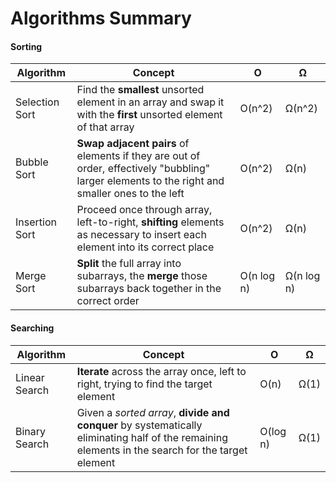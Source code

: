 # Algorithms Summary

#### Sorting

| Algorithm      | Concept | O | Ω |
| ---------------| --------|---|---|
| Selection Sort | Find the **smallest** unsorted element in an array and swap it with the **first** unsorted element of that array | O(n^2) | Ω(n^2) |
| Bubble Sort    | **Swap adjacent pairs** of elements if they are out of order, effectively "bubbling" larger elements to the right and smaller ones to the left | O(n^2) | Ω(n) |
| Insertion Sort | Proceed once through array, left-to-right, **shifting** elements as necessary to insert each element into its correct place | O(n^2) | Ω(n) |
| Merge Sort     | **Split** the full array into subarrays, the **merge** those subarrays back together in the correct order | O(n log n) | Ω(n log n) |

#### Searching

| Algorithm      | Concept | O | Ω |
| ---------------| --------|---|---|
| Linear Search  | **Iterate** across the array once, left to right, trying to find the target element | O(n) | Ω(1) |
| Binary Search  | Given a _sorted array_, **divide and conquer** by systematically eliminating half of the remaining elements in the search for the target element | O(log n) | Ω(1) |

